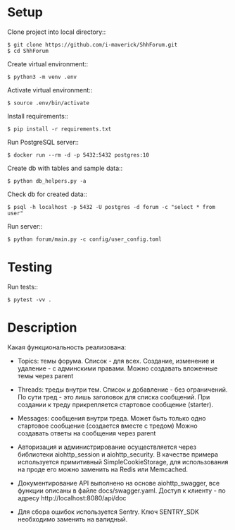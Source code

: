 Setup
=====

Clone project into local directory::

    $ git clone https://github.com/i-maverick/ShhForum.git
    $ cd ShhForum

Create virtual environment::

    $ python3 -m venv .env

Activate virtual environment::

    $ source .env/bin/activate

Install requirements::

    $ pip install -r requirements.txt

Run PostgreSQL server::

    $ docker run --rm -d -p 5432:5432 postgres:10

Create db with tables and sample data::

    $ python db_helpers.py -a

Check db for created data::

    $ psql -h localhost -p 5432 -U postgres -d forum -c "select * from user"

Run server::

    $ python forum/main.py -c config/user_config.toml

Testing
=======

Run tests::

    $ pytest -vv .


Description
=======

Какая функциональность реализована:

- Topics: темы форума. Список - для всех.
Создание, изменение и удаление - с админскими правами.
Можно создавать вложенные темы через parent

- Threads: треды внутри тем. Список и добавление - без ограничений.
По сути тред - это лишь заголовок для списка сообщений.
При создании к треду прикрепляется стартовое сообщение (starter).

- Messages: сообщения внутри треда.
Может быть только одно стартовое сообщение (создается вместе с тредом)
Можно создавать ответы на сообщения через parent

- Авторизация и администрирование осуществляется через библиотеки
aiohttp_session и aiohttp_security.
В качестве примера используется примитивный SimpleCookieStorage,
для использования на проде его можно заменить на Redis или Memcached.

- Документирование API выполнено на основе aiohttp_swagger,
все функции описаны в файле docs/swagger.yaml.
Доступ к клиенту - по адресу http://localhost:8080/api/doc

- Для сбора ошибок используется Sentry.
Ключ SENTRY_SDK необходимо заменить на валидный.
